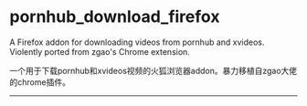 # pornhub_download_firefox
A Firefox addon for downloading videos from pornhub and xvideos.
Violently ported from zgao's Chrome extension.

一个用于下载pornhub和xvideos视频的火狐浏览器addon。暴力移植自zgao大佬的chrome插件。

---
